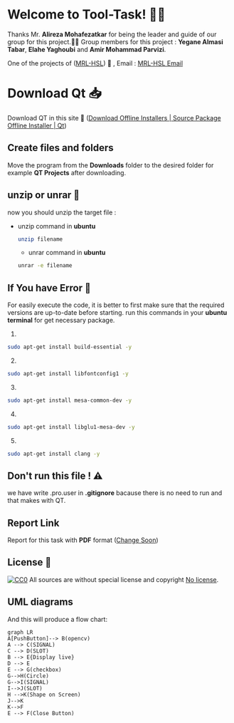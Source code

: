 # Welcome to Tool-Task! 👋🏻

Thanks Mr. **Alireza Mohafezatkar** for being the leader and guide of our group for this project.🙏🏻 Group members for this project : **Yegane Almasi Tabar**, **Elahe Yaghoubi** and **Amir Mohammad Parvizi**.

One of the projects of ([MRL-HSL](https://www.bing.com/ck/a?!&&p=b14cb7c50279c4740f8b0c55a298b4824311331e3082172cb69786d536ceb430JmltdHM9MTY1NDkwNTYwMCZpZ3VpZD0yOTg5MWM5ZC1jMzUzLTY3NzUtMGM5Yy0wZDI4YzI4MTY2NDQmaW5zaWQ9NTE2MA&ptn=3&fclid=29891c9d-c353-6775-0c9c-0d28c2816644&u=a1aHR0cHM6Ly9zaXRlcy5nb29nbGUuY29tL3ZpZXcvbXJsLWhzbA&ntb=1)) 🤖
, Email : [MRL-HSL Email](mrl.humanoidrobots@gmail.com)

# Download Qt 📥
Download QT in this site 🔗 ([Download Offline Installers | Source Package Offline Installer | Qt](https://www.qt.io/offline-installers))

## Create files and folders
Move the program from the **Downloads** folder to the desired folder for example **QT Projects** after downloading.

## unzip or unrar 📂
now you should unzip the target file :

* unzip command in **ubuntu**

   ```sh
   unzip filename
   ```
   * unrar command in **ubuntu**

   ```sh
   unrar -e filename
   ```


## If You have Error 🐞
For easily execute the code, it is better to first make sure that the required versions are up-to-date before starting.
run this commands in your **ubuntu terminal** for get necessary package.

1. 
  ```sh
  sudo apt-get install build-essential -y
  ```
2. 
  ```sh
  sudo apt-get install libfontconfig1 -y 
  ```
3. 
  ```sh
  sudo apt-get install mesa-common-dev -y
  ```
  4. 
  ```sh
  sudo apt-get install libglu1-mesa-dev -y
  ```
  5. 
  ```sh
  sudo apt-get install clang -y
  ```

## Don't run this file ! ⚠️

we have write .pro.user in **.gitignore** bacause there is no need to run and that makes with QT.

## Report Link

Report for this task with **PDF** format ([Change Soon](https://www.qt.io/offline-installers))

## License 🤗
[![CC0](https://licensebuttons.net/p/zero/1.0/88x31.png)](https://licenses.com)
All  sources are without special license and copyright [No license]().

## UML diagrams


And this will produce a flow chart:

```mermaid
graph LR
A[PushButton]--> B(opencv)
A --> C(SIGNAL)
C --> D(SLOT)
B --> E{Display live}
D --> E
E --> G(checkbox)
G-->H(Circle)
G-->I(SIGNAL)
I-->J(SLOT)
H -->K(Shape on Screen)
J-->K
K-->F
E --> F(Close Button)

